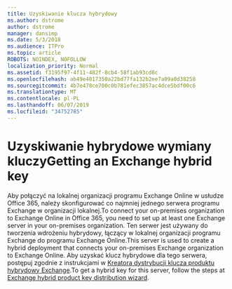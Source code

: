 ```yaml
---
title: Uzyskiwanie klucza hybrydowy
ms.author: dstrome
author: dstrome
manager: dansimp
ms.date: 5/3/2018
ms.audience: ITPro
ms.topic: article
ROBOTS: NOINDEX, NOFOLLOW
localization_priority: Normal
ms.assetid: f3195f97-4f11-482f-8cb4-58f1ab93cd8c
ms.openlocfilehash: ab49e4017350a22bd77fa132b2ee7a09a0d38258
ms.sourcegitcommit: 4b7e478ce700c0b781efec3857ac4dce5bdf00c6
ms.translationtype: MT
ms.contentlocale: pl-PL
ms.lasthandoff: 06/07/2019
ms.locfileid: "34752785"
---
```

# <a name="getting-an-exchange-hybrid-key"></a><span data-ttu-id="5a6d9-102">Uzyskiwanie hybrydowe wymiany kluczy</span><span class="sxs-lookup"><span data-stu-id="5a6d9-102">Getting an Exchange hybrid key</span></span>

<span data-ttu-id="5a6d9-103">Aby połączyć na lokalnej organizacji programu Exchange Online w usłudze Office 365, należy skonfigurować co najmniej jednego serwera programu Exchange w organizacji lokalnej.</span><span class="sxs-lookup"><span data-stu-id="5a6d9-103">To connect your on-premises organization to Exchange Online in Office 365, you need to set up at least one Exchange server in your on-premises organization.</span></span> <span data-ttu-id="5a6d9-104">Ten serwer jest używany do tworzenia wdrożeniu hybrydowy, łączący w lokalnej organizacji programu Exchange do programu Exchange Online.</span><span class="sxs-lookup"><span data-stu-id="5a6d9-104">This server is used to create a hybrid deployment that connects your on-premises Exchange organization to Exchange Online.</span></span> <span data-ttu-id="5a6d9-105">Aby uzyskać klucz hybrydowe dla tego serwera, postępuj zgodnie z instrukcjami w [Kreatora dystrybucji klucza produktu hybrydowy Exchange](http://aka.ms/hybridkey).</span><span class="sxs-lookup"><span data-stu-id="5a6d9-105">To get a hybrid key for this server, follow the steps at [Exchange hybrid product key distribution wizard](http://aka.ms/hybridkey).</span></span>
  

